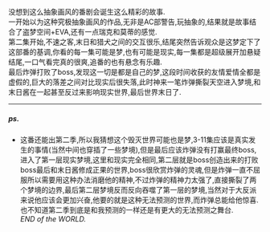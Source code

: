 没想到这么抽象画风的番剧会诞生这么精彩的故事.   
一开始以为这种究极抽象画风的作品,无非是AC部警告,玩抽象的,结果就是故事结合了盗梦空间+EVA,还有一点瑞克和莫蒂的感觉.   
第二集开始,不速之客,末日和猎犬之间的交互很乐,结尾突然告诉观众是这梦定下了这部番的基调,你看的每一集可能是梦,也有可能是现实,每一集都是超级展开加悬疑结尾,一口气看完真的很爽,追番的也有悬念有乐趣.  
最后炸弹打败了boss,发现这一切是都是自己的梦,这段时间收获的友情爱情全都是虚假的,巨大的落差之间对比现实后很失落,此时神来一笔炸弹撕裂天空进入梦境,和末日酱在一起甚至反过来影响现实世界,最后世界末日了.  

---
##### *ps.*
- 这番还能出第二季,所以我猜想这个毁灭世界可能也是梦,3-11集应该是真实发生的事情(当然中间也穿插了一些梦境),但是最后应该炸弹没有打赢最终boss,进入了第一层现实梦境,这里和现实完全相同,第二层就是boss创造出来的打败boss最后和末日酱修成正果的世界,boss很欣赏炸弹的灵魂,但是炸弹一直不屈服所以需要用这种办法消磨他的精神,不过炸弹的精神力太强了,直接撕裂了两个梦境的边界,最后第二层梦境反而反向吞噬了第一层的梦境,当然对于大反派来说他应该会更加兴奋,他要的就是这种无法预测的世界,而炸弹总能给他惊喜.也不知道第二季到底是和我预测的一样还是有更大的无法预测之舞台.  
*END of the WORLD.* 